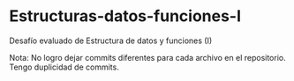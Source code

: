 # Estructuras-datos-funciones-I
Desafío evaluado de Estructura de datos y funciones (I)

Nota: No logro dejar commits diferentes para cada archivo en el repositorio. Tengo duplicidad de commits.
